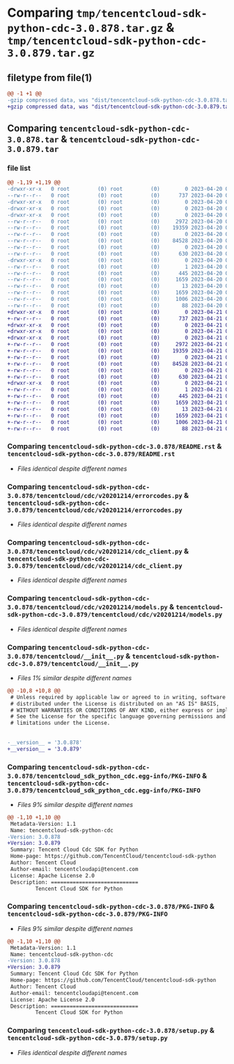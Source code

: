 # Comparing `tmp/tencentcloud-sdk-python-cdc-3.0.878.tar.gz` & `tmp/tencentcloud-sdk-python-cdc-3.0.879.tar.gz`

## filetype from file(1)

```diff
@@ -1 +1 @@
-gzip compressed data, was "dist/tencentcloud-sdk-python-cdc-3.0.878.tar", last modified: Thu Apr 20 00:22:23 2023, max compression
+gzip compressed data, was "dist/tencentcloud-sdk-python-cdc-3.0.879.tar", last modified: Fri Apr 21 00:38:42 2023, max compression
```

## Comparing `tencentcloud-sdk-python-cdc-3.0.878.tar` & `tencentcloud-sdk-python-cdc-3.0.879.tar`

### file list

```diff
@@ -1,19 +1,19 @@
-drwxr-xr-x   0 root         (0) root         (0)        0 2023-04-20 00:22:23.000000 tencentcloud-sdk-python-cdc-3.0.878/
--rw-r--r--   0 root         (0) root         (0)      737 2023-04-20 00:22:23.000000 tencentcloud-sdk-python-cdc-3.0.878/README.rst
-drwxr-xr-x   0 root         (0) root         (0)        0 2023-04-20 00:22:23.000000 tencentcloud-sdk-python-cdc-3.0.878/tencentcloud/
-drwxr-xr-x   0 root         (0) root         (0)        0 2023-04-20 00:22:23.000000 tencentcloud-sdk-python-cdc-3.0.878/tencentcloud/cdc/
-drwxr-xr-x   0 root         (0) root         (0)        0 2023-04-20 00:22:23.000000 tencentcloud-sdk-python-cdc-3.0.878/tencentcloud/cdc/v20201214/
--rw-r--r--   0 root         (0) root         (0)     2972 2023-04-20 00:22:23.000000 tencentcloud-sdk-python-cdc-3.0.878/tencentcloud/cdc/v20201214/errorcodes.py
--rw-r--r--   0 root         (0) root         (0)    19359 2023-04-20 00:22:23.000000 tencentcloud-sdk-python-cdc-3.0.878/tencentcloud/cdc/v20201214/cdc_client.py
--rw-r--r--   0 root         (0) root         (0)        0 2023-04-20 00:22:23.000000 tencentcloud-sdk-python-cdc-3.0.878/tencentcloud/cdc/v20201214/__init__.py
--rw-r--r--   0 root         (0) root         (0)    84528 2023-04-20 00:22:23.000000 tencentcloud-sdk-python-cdc-3.0.878/tencentcloud/cdc/v20201214/models.py
--rw-r--r--   0 root         (0) root         (0)        0 2023-04-20 00:22:23.000000 tencentcloud-sdk-python-cdc-3.0.878/tencentcloud/cdc/__init__.py
--rw-r--r--   0 root         (0) root         (0)      630 2023-04-20 00:22:23.000000 tencentcloud-sdk-python-cdc-3.0.878/tencentcloud/__init__.py
-drwxr-xr-x   0 root         (0) root         (0)        0 2023-04-20 00:22:23.000000 tencentcloud-sdk-python-cdc-3.0.878/tencentcloud_sdk_python_cdc.egg-info/
--rw-r--r--   0 root         (0) root         (0)        1 2023-04-20 00:22:23.000000 tencentcloud-sdk-python-cdc-3.0.878/tencentcloud_sdk_python_cdc.egg-info/dependency_links.txt
--rw-r--r--   0 root         (0) root         (0)      445 2023-04-20 00:22:23.000000 tencentcloud-sdk-python-cdc-3.0.878/tencentcloud_sdk_python_cdc.egg-info/SOURCES.txt
--rw-r--r--   0 root         (0) root         (0)     1659 2023-04-20 00:22:23.000000 tencentcloud-sdk-python-cdc-3.0.878/tencentcloud_sdk_python_cdc.egg-info/PKG-INFO
--rw-r--r--   0 root         (0) root         (0)       13 2023-04-20 00:22:23.000000 tencentcloud-sdk-python-cdc-3.0.878/tencentcloud_sdk_python_cdc.egg-info/top_level.txt
--rw-r--r--   0 root         (0) root         (0)     1659 2023-04-20 00:22:23.000000 tencentcloud-sdk-python-cdc-3.0.878/PKG-INFO
--rw-r--r--   0 root         (0) root         (0)     1006 2023-04-20 00:22:23.000000 tencentcloud-sdk-python-cdc-3.0.878/setup.py
--rw-r--r--   0 root         (0) root         (0)       88 2023-04-20 00:22:23.000000 tencentcloud-sdk-python-cdc-3.0.878/setup.cfg
+drwxr-xr-x   0 root         (0) root         (0)        0 2023-04-21 00:38:42.000000 tencentcloud-sdk-python-cdc-3.0.879/
+-rw-r--r--   0 root         (0) root         (0)      737 2023-04-21 00:38:42.000000 tencentcloud-sdk-python-cdc-3.0.879/README.rst
+drwxr-xr-x   0 root         (0) root         (0)        0 2023-04-21 00:38:42.000000 tencentcloud-sdk-python-cdc-3.0.879/tencentcloud/
+drwxr-xr-x   0 root         (0) root         (0)        0 2023-04-21 00:38:42.000000 tencentcloud-sdk-python-cdc-3.0.879/tencentcloud/cdc/
+drwxr-xr-x   0 root         (0) root         (0)        0 2023-04-21 00:38:42.000000 tencentcloud-sdk-python-cdc-3.0.879/tencentcloud/cdc/v20201214/
+-rw-r--r--   0 root         (0) root         (0)     2972 2023-04-21 00:38:42.000000 tencentcloud-sdk-python-cdc-3.0.879/tencentcloud/cdc/v20201214/errorcodes.py
+-rw-r--r--   0 root         (0) root         (0)    19359 2023-04-21 00:38:42.000000 tencentcloud-sdk-python-cdc-3.0.879/tencentcloud/cdc/v20201214/cdc_client.py
+-rw-r--r--   0 root         (0) root         (0)        0 2023-04-21 00:38:42.000000 tencentcloud-sdk-python-cdc-3.0.879/tencentcloud/cdc/v20201214/__init__.py
+-rw-r--r--   0 root         (0) root         (0)    84528 2023-04-21 00:38:42.000000 tencentcloud-sdk-python-cdc-3.0.879/tencentcloud/cdc/v20201214/models.py
+-rw-r--r--   0 root         (0) root         (0)        0 2023-04-21 00:38:42.000000 tencentcloud-sdk-python-cdc-3.0.879/tencentcloud/cdc/__init__.py
+-rw-r--r--   0 root         (0) root         (0)      630 2023-04-21 00:38:42.000000 tencentcloud-sdk-python-cdc-3.0.879/tencentcloud/__init__.py
+drwxr-xr-x   0 root         (0) root         (0)        0 2023-04-21 00:38:42.000000 tencentcloud-sdk-python-cdc-3.0.879/tencentcloud_sdk_python_cdc.egg-info/
+-rw-r--r--   0 root         (0) root         (0)        1 2023-04-21 00:38:42.000000 tencentcloud-sdk-python-cdc-3.0.879/tencentcloud_sdk_python_cdc.egg-info/dependency_links.txt
+-rw-r--r--   0 root         (0) root         (0)      445 2023-04-21 00:38:42.000000 tencentcloud-sdk-python-cdc-3.0.879/tencentcloud_sdk_python_cdc.egg-info/SOURCES.txt
+-rw-r--r--   0 root         (0) root         (0)     1659 2023-04-21 00:38:42.000000 tencentcloud-sdk-python-cdc-3.0.879/tencentcloud_sdk_python_cdc.egg-info/PKG-INFO
+-rw-r--r--   0 root         (0) root         (0)       13 2023-04-21 00:38:42.000000 tencentcloud-sdk-python-cdc-3.0.879/tencentcloud_sdk_python_cdc.egg-info/top_level.txt
+-rw-r--r--   0 root         (0) root         (0)     1659 2023-04-21 00:38:42.000000 tencentcloud-sdk-python-cdc-3.0.879/PKG-INFO
+-rw-r--r--   0 root         (0) root         (0)     1006 2023-04-21 00:38:42.000000 tencentcloud-sdk-python-cdc-3.0.879/setup.py
+-rw-r--r--   0 root         (0) root         (0)       88 2023-04-21 00:38:42.000000 tencentcloud-sdk-python-cdc-3.0.879/setup.cfg
```

### Comparing `tencentcloud-sdk-python-cdc-3.0.878/README.rst` & `tencentcloud-sdk-python-cdc-3.0.879/README.rst`

 * *Files identical despite different names*

### Comparing `tencentcloud-sdk-python-cdc-3.0.878/tencentcloud/cdc/v20201214/errorcodes.py` & `tencentcloud-sdk-python-cdc-3.0.879/tencentcloud/cdc/v20201214/errorcodes.py`

 * *Files identical despite different names*

### Comparing `tencentcloud-sdk-python-cdc-3.0.878/tencentcloud/cdc/v20201214/cdc_client.py` & `tencentcloud-sdk-python-cdc-3.0.879/tencentcloud/cdc/v20201214/cdc_client.py`

 * *Files identical despite different names*

### Comparing `tencentcloud-sdk-python-cdc-3.0.878/tencentcloud/cdc/v20201214/models.py` & `tencentcloud-sdk-python-cdc-3.0.879/tencentcloud/cdc/v20201214/models.py`

 * *Files identical despite different names*

### Comparing `tencentcloud-sdk-python-cdc-3.0.878/tencentcloud/__init__.py` & `tencentcloud-sdk-python-cdc-3.0.879/tencentcloud/__init__.py`

 * *Files 1% similar despite different names*

```diff
@@ -10,8 +10,8 @@
 # Unless required by applicable law or agreed to in writing, software
 # distributed under the License is distributed on an "AS IS" BASIS,
 # WITHOUT WARRANTIES OR CONDITIONS OF ANY KIND, either express or implied.
 # See the License for the specific language governing permissions and
 # limitations under the License.
 
 
-__version__ = '3.0.878'
+__version__ = '3.0.879'
```

### Comparing `tencentcloud-sdk-python-cdc-3.0.878/tencentcloud_sdk_python_cdc.egg-info/PKG-INFO` & `tencentcloud-sdk-python-cdc-3.0.879/tencentcloud_sdk_python_cdc.egg-info/PKG-INFO`

 * *Files 9% similar despite different names*

```diff
@@ -1,10 +1,10 @@
 Metadata-Version: 1.1
 Name: tencentcloud-sdk-python-cdc
-Version: 3.0.878
+Version: 3.0.879
 Summary: Tencent Cloud Cdc SDK for Python
 Home-page: https://github.com/TencentCloud/tencentcloud-sdk-python
 Author: Tencent Cloud
 Author-email: tencentcloudapi@tencent.com
 License: Apache License 2.0
 Description: ============================
         Tencent Cloud SDK for Python
```

### Comparing `tencentcloud-sdk-python-cdc-3.0.878/PKG-INFO` & `tencentcloud-sdk-python-cdc-3.0.879/PKG-INFO`

 * *Files 9% similar despite different names*

```diff
@@ -1,10 +1,10 @@
 Metadata-Version: 1.1
 Name: tencentcloud-sdk-python-cdc
-Version: 3.0.878
+Version: 3.0.879
 Summary: Tencent Cloud Cdc SDK for Python
 Home-page: https://github.com/TencentCloud/tencentcloud-sdk-python
 Author: Tencent Cloud
 Author-email: tencentcloudapi@tencent.com
 License: Apache License 2.0
 Description: ============================
         Tencent Cloud SDK for Python
```

### Comparing `tencentcloud-sdk-python-cdc-3.0.878/setup.py` & `tencentcloud-sdk-python-cdc-3.0.879/setup.py`

 * *Files identical despite different names*

